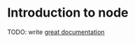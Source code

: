 # Introduction to node

TODO: write [great documentation](http://jacobian.org/writing/what-to-write/)
